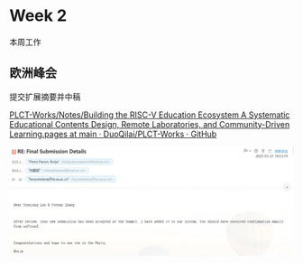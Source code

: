 # Week 2

本周工作

## 欧洲峰会

提交扩展摘要并中稿

[PLCT-Works/Notes/Building the RISC-V Education Ecosystem A Systematic Educational Contents Design, Remote Laboratories, and Community-Driven Learning.pages at main · DuoQilai/PLCT-Works · GitHub](https://github.com/DuoQilai/PLCT-Works/blob/main/Notes/Building%20the%20RISC-V%20Education%20Ecosystem%20A%20Systematic%20Educational%20Contents%20Design%2C%20Remote%20Laboratories%2C%20and%20Community-Driven%20Learning.pages)

![](../../../images/RISC-VEurope.png)
